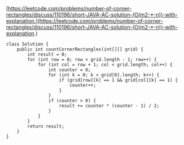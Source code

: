 [https://leetcode.com/problems/number-of-corner-rectangles/discuss/110196/short-JAVA-AC-solution-(O(m2-*-n))-with-explanation.](https://leetcode.com/problems/number-of-corner-rectangles/discuss/110196/short-JAVA-AC-solution-(O(m2-*-n))-with-explanation.)

```
class Solution {
    public int countCornerRectangles(int[][] grid) {
        int result = 0;
        for (int row = 0; row < grid.length - 1; row++) {
            for (int col = row + 1; col < grid.length; col++) {
                int counter = 0;
                for (int k = 0; k < grid[0].length; k++) {
                    if (grid[row][k] == 1 && grid[col][k] == 1) {
                        counter++;
                    }
                }
                if (counter > 0) {
                    result += counter * (counter - 1) / 2;
                }
            }
        }
        return result;
    }
}
```
